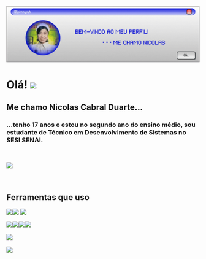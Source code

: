 ![Header](./capa.gif)

# Olá! <img src = "https://pixels.crd.co/assets/images/gallery42/4310026b.gif?v=9b219e01" width = 20px/>
## Me chamo Nicolas Cabral Duarte...
### ...tenho 17 anos e estou no segundo ano do ensino médio, sou estudante de Técnico em Desenvolvimento de Sistemas no SESI SENAI.

‎ 

<img src = "https://gifs.crd.co/assets/images/gallery03/595a975c.gif?v=722c2939" width = 800px/>

‎ 

## Ferramentas que uso
<img src = "https://www.vectorlogo.zone/logos/figma/figma-icon.svg" width = 50px/><img src = "https://www.vectorlogo.zone/logos/visualstudio_code/visualstudio_code-icon.svg" width = 50px/>
<img src = "https://www.vectorlogo.zone/logos/javascript/javascript-icon.svg" width = 50px/>

<img src = "https://www.vectorlogo.zone/logos/sqlite/sqlite-icon.svg" width = 50px/><img src = "https://www.vectorlogo.zone/logos/postgresql/postgresql-icon.svg" width = 50px/><img src = "https://www.vectorlogo.zone/logos/github/github-tile.svg" width = 50px/><img src = "https://www.vectorlogo.zone/logos/git-scm/git-scm-icon.svg" width = 50px/>


[![](https://visitcount.itsvg.in/api?id=johnnysuh&icon=0&color=6)](https://visitcount.istvg.in)

<img src = "https://cyber.dabamos.de/88x31/boyband2.gif" width = 100px/> 